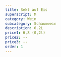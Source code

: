 ```yaml
---
title: Sekt auf Eis
superscript: M
category: Wein
subcategory: Schaumwein
description: 0.2L
price1: 6,8 (0,2l)
price2: --
price3: --
order: 1
---
```

